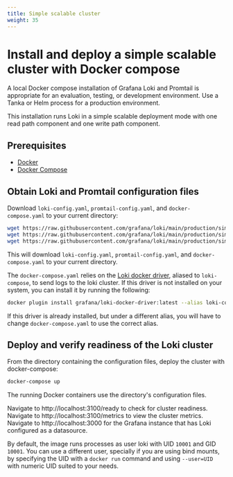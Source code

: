 ```yaml
---
title: Simple scalable cluster
weight: 35
---
```

# Install and deploy a simple scalable cluster with Docker compose

A local Docker compose installation of Grafana Loki and Promtail is appropriate for an evaluation, testing, or development environment.
Use a Tanka or Helm process for a production environment.

This installation runs Loki in a simple scalable  deployment mode with one read path component and one write path component.

## Prerequisites

- [Docker](https://docs.docker.com/install)
- [Docker Compose](https://docs.docker.com/compose/install)

## Obtain Loki and Promtail configuration files

Download `loki-config.yaml`, `promtail-config.yaml`, and `docker-compose.yaml` to your current directory:

```bash
wget https://raw.githubusercontent.com/grafana/loki/main/production/simple-scalable/promtail-config.yaml -O promtail-config.yaml
wget https://raw.githubusercontent.com/grafana/loki/main/production/simple-scalable/loki-config.yaml -O loki-config.yaml
wget https://raw.githubusercontent.com/grafana/loki/main/production/simple-scalable/docker-compose.yaml -O docker-compose.yaml
```

This will download `loki-config.yaml`, `promtail-config.yaml`, and `docker-compose.yaml` to your current directory.

The `docker-compose.yaml` relies on the [Loki docker driver](https://grafana.com/docs/loki/latest/clients/docker-driver/), 
aliased to `loki-compose`, to send logs to the loki cluster. If this driver is not installed on your system, you can install it by running the following:

```bash
docker plugin install grafana/loki-docker-driver:latest --alias loki-compose --grant-all-permissions
```

If this driver is already installed, but under a different alias, you will have to change `docker-compose.yaml` to use the correct alias.

## Deploy and verify readiness of the Loki cluster

From the directory containing the configuration files, deploy the cluster with docker-compose:

```bash
docker-compose up
```

The running Docker containers use the directory's configuration files.

Navigate to http://localhost:3100/ready to check for cluster readiness.
Navigate to http://localhost:3100/metrics to view the cluster metrics.
Navigate to http://localhost:3000 for the Grafana instance that has Loki configured as a datasource.

By default, the image runs processes as user loki with  UID `10001` and GID `10001`.
You can use a different user, specially if you are using bind mounts, by specifying the UID with a `docker run` command and using `--user=UID` with numeric UID suited to your needs.
